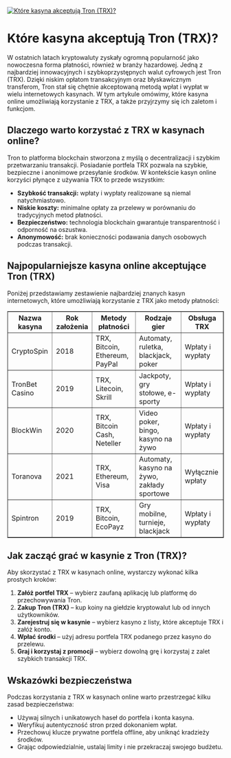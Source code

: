 [![Które kasyna akceptują Tron (TRX)?](https://123-caf.pages.dev/gitsignup.png)](https://vrmoo.ru/Bt82HjjY)

<h1>Które kasyna akceptują Tron (TRX)?</h1> <p>W ostatnich latach kryptowaluty zyskały ogromną popularność jako nowoczesna forma płatności, również w branży hazardowej. Jedną z najbardziej innowacyjnych i szybkoprzystępnych walut cyfrowych jest Tron (TRX). Dzięki niskim opłatom transakcyjnym oraz błyskawicznym transferom, Tron stał się chętnie akceptowaną metodą wpłat i wypłat w wielu internetowych kasynach. W tym artykule omówimy, które kasyna online umożliwiają korzystanie z TRX, a także przyjrzymy się ich zaletom i funkcjom.</p>  <h2>Dlaczego warto korzystać z TRX w kasynach online?</h2> <p>Tron to platforma blockchain stworzona z myślą o decentralizacji i szybkim przetwarzaniu transakcji. Posiadanie portfela TRX pozwala na szybkie, bezpieczne i anonimowe przesyłanie środków. W kontekście kasyn online korzyści płynące z używania TRX to przede wszystkim:</p> <ul>   <li><strong>Szybkość transakcji:</strong> wpłaty i wypłaty realizowane są niemal natychmiastowo.</li>   <li><strong>Niskie koszty:</strong> minimalne opłaty za przelewy w porównaniu do tradycyjnych metod płatności.</li>   <li><strong>Bezpieczeństwo:</strong> technologia blockchain gwarantuje transparentność i odporność na oszustwa.</li>   <li><strong>Anonymowość:</strong> brak konieczności podawania danych osobowych podczas transakcji.</li> </ul>  <h2>Najpopularniejsze kasyna online akceptujące Tron (TRX)</h2> <p>Poniżej przedstawiamy zestawienie najbardziej znanych kasyn internetowych, które umożliwiają korzystanie z TRX jako metody płatności:</p>  <table border="1" cellspacing="0" cellpadding="8">   <thead>     <tr>       <th>Nazwa kasyna</th>       <th>Rok założenia</th>       <th>Metody płatności</th>       <th>Rodzaje gier</th>       <th>Obsługa TRX</th>     </tr>   </thead>   <tbody>     <tr>       <td>CryptoSpin</td>       <td>2018</td>       <td>TRX, Bitcoin, Ethereum, PayPal</td>       <td>Automaty, ruletka, blackjack, poker</td>       <td>Wpłaty i wypłaty</td>     </tr>     <tr>       <td>TronBet Casino</td>       <td>2019</td>       <td>TRX, Litecoin, Skrill</td>       <td>Jackpoty, gry stołowe, e-sporty</td>       <td>Wpłaty i wypłaty</td>     </tr>     <tr>       <td>BlockWin</td>       <td>2020</td>       <td>TRX, Bitcoin Cash, Neteller</td>       <td>Video poker, bingo, kasyno na żywo</td>       <td>Wpłaty i wypłaty</td>     </tr>     <tr>       <td>Toranova</td>       <td>2021</td>       <td>TRX, Ethereum, Visa</td>       <td>Automaty, kasyno na żywo, zakłady sportowe</td>       <td>Wyłącznie wpłaty</td>     </tr>     <tr>       <td>Spintron</td>       <td>2019</td>       <td>TRX, Bitcoin, EcoPayz</td>       <td>Gry mobilne, turnieje, blackjack</td>       <td>Wpłaty i wypłaty</td>     </tr>   </tbody> </table>  <h2>Jak zacząć grać w kasynie z Tron (TRX)?</h2> <p>Aby skorzystać z TRX w kasynach online, wystarczy wykonać kilka prostych kroków:</p> <ol>   <li><strong>Załóż portfel TRX</strong> – wybierz zaufaną aplikację lub platformę do przechowywania Tron.</li>   <li><strong>Zakup Tron (TRX)</strong> – kup koiny na giełdzie kryptowalut lub od innych użytkowników.</li>   <li><strong>Zarejestruj się w kasynie</strong> – wybierz kasyno z listy, które akceptuje TRX i załóż konto.</li>   <li><strong>Wpłać środki</strong> – użyj adresu portfela TRX podanego przez kasyno do przelewu.</li>   <li><strong>Graj i korzystaj z promocji</strong> – wybierz dowolną grę i korzystaj z zalet szybkich transakcji TRX.</li> </ol>  <h2>Wskazówki bezpieczeństwa</h2> <p>Podczas korzystania z TRX w kasynach online warto przestrzegać kilku zasad bezpieczeństwa:</p> <ul>   <li>Używaj silnych i unikatowych haseł do portfela i konta kasyna.</li>   <li>Weryfikuj autentyczność stron przed dokonaniem wpłat.</li>   <li>Przechowuj klucze prywatne portfela offline, aby uniknąć kradzieży środków.</li>   <li>Grając odpowiedzialnie, ustalaj limity i nie przekraczaj swojego budżetu.</li> </ul>